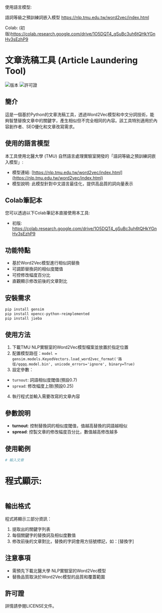 
使用語言模型:

語詞等級之預訓練詞嵌入模型
https://nlp.tmu.edu.tw/word2vec/index.html


Colab:
(初版)https://colab.research.google.com/drive/1O5DQT4_gSuBc3uh6tQHkYGnHv3sEzhP9
# 文章洗稿工具 (Article Laundering Tool)

![版本](https://img.shields.io/badge/版本-1.0.0-blue)
![許可證](https://img.shields.io/badge/許可證-MIT-green)

## 簡介

這是一個基於Python的文章洗稿工具，透過Word2Vec模型和中文分詞技術，能夠智慧替換文章中的關鍵字，產生相似但不完全相同的內容。該工具特別適用於內容創作者、SEO優化和文章改寫需求。

## 使用的語言模型

本工具使用北醫大學 (TMU) 自然語言處理實驗室開發的「語詞等級之預訓練詞嵌入模型」:
- 模型連結: [https://nlp.tmu.edu.tw/word2vec/index.html](https://nlp.tmu.edu.tw/word2vec/index.html)
- 模型說明: 此模型針對中文語言最佳化，提供高品質的詞向量表示

## Colab筆記本

您可以透過以下Colab筆記本直接使用本工具:
- 初版: https://colab.research.google.com/drive/1O5DQT4_gSuBc3uh6tQHkYGnHv3sEzhP9

## 功能特點

- 基於Word2Vec模型進行相似詞替換
- 可調節替換詞的相似度閾值
- 可控修改幅度百分比
- 直觀顯示修改前後的文章對比

## 安裝需求

```bash
pip install gensim
pip install opencc-python-reimplemented
pip install jieba
```

## 使用方法

1. 下載TMU NLP實驗室的Word2Vec模型檔案並放置於指定位置
2. 配置模型路徑：`model = gensim.models.KeyedVectors.load_word2vec_format('路徑/qqqq.model.bin', unicode_errors='ignore', binary=True)`
3. 設定參數：
 - `turnout`: 詞語相似度閾值(預設0.7)
 - `spread`: 修改幅度上限(預設0.25)
4. 執行程式並輸入需要改寫的文章內容

## 參數說​​明

- **turnout**: 控制替換詞的相似度閾值，值越高替換的詞語越相似
- **spread**: 控製文章的修改幅度百分比，數值越高修改越多

## 使用範例

```python
# 輸入文章
```

# 程式顯示:
```

```

## 輸出格式

程式將顯示三部分資訊：
1. 提取出的關鍵字列表
2. 每個關鍵字的替換詞及相似度數值
3. 修改前後的文章對比，替換的字詞會用方括號標記，如：[替換字]

## 注意事項

- 需預先下載北醫大學 NLP實驗室的Word2Vec模型
- 替換品質取決於Word2Vec模型的品質和覆蓋範圍

## 許可證

詳情請參閱LICENSE文件。

